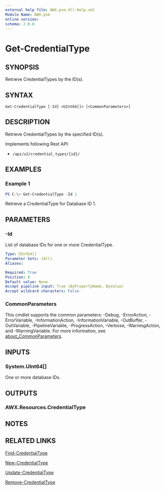 ```yaml
---
external help file: AWX.psm.dll-Help.xml
Module Name: AWX.psm
online version:
schema: 2.0.0
---
```


# Get-CredentialType

## SYNOPSIS
Retrieve CredentialTypes by the ID(s).

## SYNTAX

```
Get-CredentialType [-Id] <UInt64[]> [<CommonParameters>]
```

## DESCRIPTION
Retrieve CredentialTypes by the specified ID(s).

Implements following Rest API:  
- `/api/v2/credential_types/{id}/`  

## EXAMPLES

### Example 1
```powershell
PS C:\> Get-CredentialType -Id 1
```

Retrieve a CredentialType for Database ID 1.

## PARAMETERS

### -Id
List of database IDs for one or more CredentialType.

```yaml
Type: UInt64[]
Parameter Sets: (All)
Aliases:

Required: True
Position: 0
Default value: None
Accept pipeline input: True (ByPropertyName, ByValue)
Accept wildcard characters: False
```

### CommonParameters
This cmdlet supports the common parameters: -Debug, -ErrorAction, -ErrorVariable, -InformationAction, -InformationVariable, -OutBuffer, -OutVariable, -PipelineVariable, -ProgressAction, -Verbose, -WarningAction, and -WarningVariable. For more information, see [about_CommonParameters](http://go.microsoft.com/fwlink/?LinkID=113216).

## INPUTS

### System.UInt64[]
One or more database IDs.

## OUTPUTS

### AWX.Resources.CredentialType
## NOTES

## RELATED LINKS

[Find-CredentialType](Find-CredentialType.md)

[New-CredentialType](New-CredentialType.md)

[Update-CredentialType](Update-CredentialType.md)

[Remove-CredentialType](Remove-CredentialType.md)

